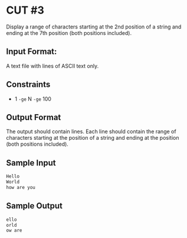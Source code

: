 # CUT #3
Display a range of characters starting at the 2nd position of a string and ending at the 7th position (both positions included).

## Input Format:

A text file with  lines of ASCII text only.

## Constraints
- 1 `-ge` N `-ge` 100

## Output Format

The output should contain  lines.
Each line should contain the range of characters starting at the  position of a string and ending at the  position (both positions included).


## Sample Input
```bash
Hello
World
how are you

```

## Sample Output
```bash
ello
orld
ow are
```